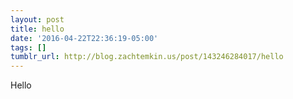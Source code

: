 ```yaml
---
layout: post
title: hello
date: '2016-04-22T22:36:19-05:00'
tags: []
tumblr_url: http://blog.zachtemkin.us/post/143246284017/hello
---
```

Hello
